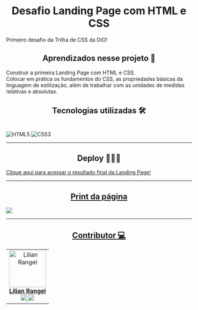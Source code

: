 <h1 align="center">Desafio Landing Page com HTML e CSS </h1>
<p>Primeiro desafio da Trilha de CSS da DIO!</p>
<h2 align="center">Aprendizados nesse projeto 🎯</h2>
<p>Construir a primeira Landing Page com HTML e CSS.<br>
Colocar em prática os fundamentos do CSS, as propriedades básicas da linguagem de estilização, além de trabalhar com as unidades de medidas relativas e absolutas. </p>

<h2 align="center">Tecnologias utilizadas 🛠</h2><br>

<img src="https://img.shields.io/badge/HTML5-E34F26?style=for-the-badge&logo=html5&logoColor=white" alt="HTML5" data-canonical-src="https://img.shields.io/badge/html5-%23E34F26.svg?style=for-the-badge&amp;logo=html5&amp;logoColor=white" style="max-width: 100%;">
<img src="https://img.shields.io/badge/CSS3-1572B6?style=for-the-badge&logo=css3&logoColor=white" alt="CSS3" data-canonical-src="https://img.shields.io/badge/css3-%231572B6.svg?style=for-the-badge&amp;logo=css3&amp;logoColor=white" style="max-width: 100%;">
<hr>
<h2 align="center">Deploy 👨🏽‍💻</h2>
<a href="https://lilian-rangel.github.io/Projeto-css-desafio/" target="_blank"> Clique aqui para acessar o resultado final da Landing Page!
<hr>
<h2 align="center">Print da página</h2>
<img src="https://user-images.githubusercontent.com/55519539/183538055-6cce606c-7d1d-4d15-a4be-ffeb5b37c956.png">


<hr>
<h2 align="center"> Contributor 💻</h2>
<table align="center">
<tbody>
<tr>
<td align="center">
<img src="https://avatars.githubusercontent.com/u/105670314?v=4" width="100px;" alt="Lilian Rangel" style="max-width: 100%;"><br><b>Lílian Rangel</b>
<br>
<a href="https://www.linkedin.com/in/lilian-rangel-de-paiva/"><img src="https://img.shields.io/badge/LinkedIn-0077B5?style=for-the-badge&logo=linkedin&logoColor=white"></a>
<a href="https://github.com/lilian-rangel"><img src="https://img.shields.io/badge/GitHub-100000?style=for-the-badge&logo=github&logoColor=white"></a>

</td>
</tr>
</tbody>
</table>
